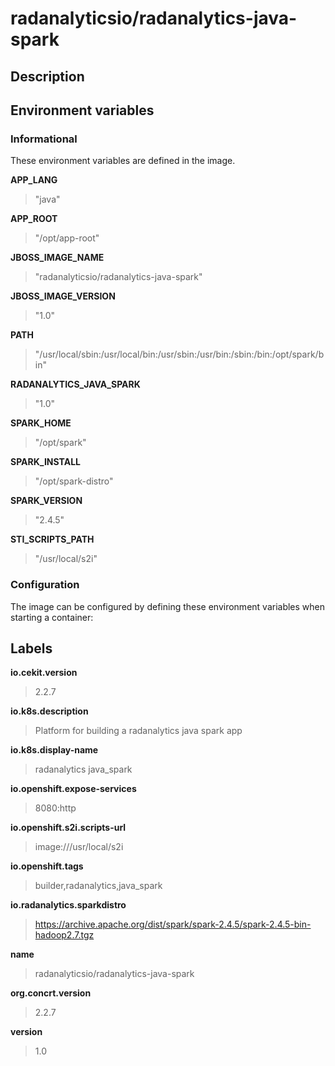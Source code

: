 # radanalyticsio/radanalytics-java-spark

## Description




## Environment variables

### Informational

These environment variables are defined in the image.

__APP_LANG__
>"java"

__APP_ROOT__
>"/opt/app-root"

__JBOSS_IMAGE_NAME__
>"radanalyticsio/radanalytics-java-spark"

__JBOSS_IMAGE_VERSION__
>"1.0"

__PATH__
>"/usr/local/sbin:/usr/local/bin:/usr/sbin:/usr/bin:/sbin:/bin:/opt/spark/bin"

__RADANALYTICS_JAVA_SPARK__
>"1.0"

__SPARK_HOME__
>"/opt/spark"

__SPARK_INSTALL__
>"/opt/spark-distro"

__SPARK_VERSION__
>"2.4.5"

__STI_SCRIPTS_PATH__
>"/usr/local/s2i"


### Configuration

The image can be configured by defining these environment variables
when starting a container:



## Labels

__io.cekit.version__
> 2.2.7

__io.k8s.description__
> Platform for building a radanalytics java spark app

__io.k8s.display-name__
> radanalytics java_spark

__io.openshift.expose-services__
> 8080:http

__io.openshift.s2i.scripts-url__
> image:///usr/local/s2i

__io.openshift.tags__
> builder,radanalytics,java_spark

__io.radanalytics.sparkdistro__
> https://archive.apache.org/dist/spark/spark-2.4.5/spark-2.4.5-bin-hadoop2.7.tgz

__name__
> radanalyticsio/radanalytics-java-spark

__org.concrt.version__
> 2.2.7

__version__
> 1.0


